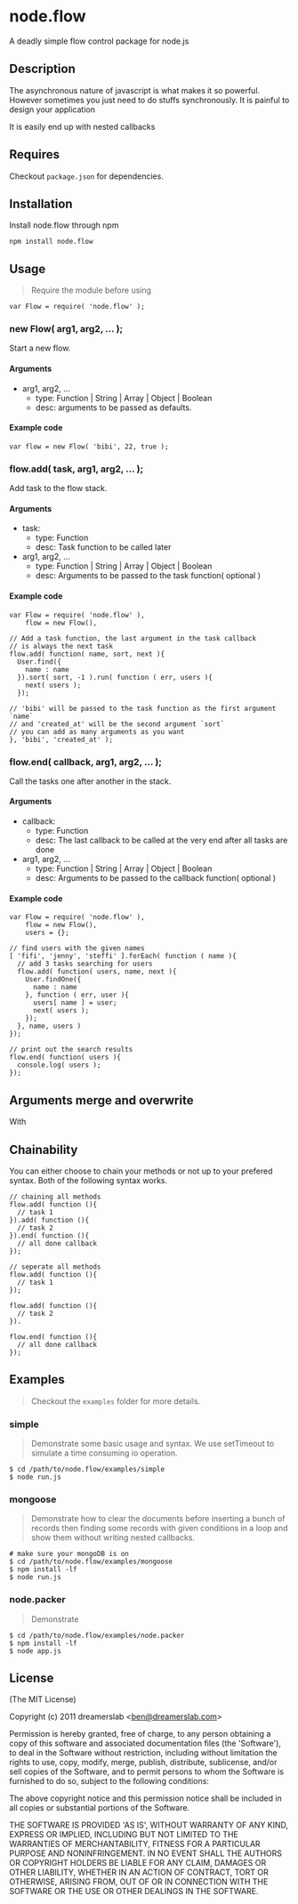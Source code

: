 # node.flow

A deadly simple flow control package for node.js



## Description

The asynchronous nature of javascript is what makes it so powerful. However sometimes you just need to do stuffs synchronously. It is painful to design your application 

It is easily end up with nested callbacks 



## Requires

Checkout `package.json` for dependencies.



## Installation

Install node.flow through npm

    npm install node.flow



## Usage

> Require the module before using

    var Flow = require( 'node.flow' );

### new Flow( arg1, arg2, ... );

Start a new flow.

#### Arguments

  - arg1, arg2, ...
    - type: Function | String | Array | Object | Boolean
    - desc: arguments to be passed as defaults.

#### Example code

    var flow = new Flow( 'bibi', 22, true );

### flow.add( task, arg1, arg2, ... );

Add task to the flow stack.

#### Arguments

  - task:
    - type: Function
    - desc: Task function to be called later
  - arg1, arg2, ...
    - type: Function | String | Array | Object | Boolean
    - desc: Arguments to be passed to the task function( optional )

#### Example code

    var Flow = require( 'node.flow' ),
        flow = new Flow(),

    // Add a task function, the last argument in the task callback
    // is always the next task
    flow.add( function( name, sort, next ){
      User.find({
        name : name
      }).sort( sort, -1 ).run( function ( err, users ){
        next( users );
      });

    // 'bibi' will be passed to the task function as the first argument `name`
    // and 'created_at' will be the second argument `sort`
    // you can add as many arguments as you want
    }, 'bibi', 'created_at' );

### flow.end( callback, arg1, arg2, ... );

Call the tasks one after another in the stack.

#### Arguments

- callback:
  - type: Function
  - desc: The last callback to be called at the very end after all tasks are done
- arg1, arg2, ...
  - type: Function | String | Array | Object | Boolean
  - desc: Arguments to be passed to the callback function( optional )

#### Example code

    var Flow = require( 'node.flow' ),
        flow = new Flow(),
        users = {};

    // find users with the given names
    [ 'fifi', 'jenny', 'steffi' ].forEach( function ( name ){
      // add 3 tasks searching for users
      flow.add( function( users, name, next ){
        User.findOne({
          name : name
        }, function ( err, user ){
          users[ name ] = user;
          next( users );
        });
      }, name, users )
    });

    // print out the search results
    flow.end( function( users ){
      console.log( users );
    });

## Arguments merge and overwrite
  
With 

## Chainability

You can either choose to chain your methods or not up to your prefered syntax. Both of the following syntax works.
    
    // chaining all methods
    flow.add( function (){
      // task 1
    }).add( function (){
      // task 2
    }).end( function (){
      // all done callback
    });
    
    // seperate all methods
    flow.add( function (){
      // task 1
    });
    
    flow.add( function (){
      // task 2
    }).
    
    flow.end( function (){
      // all done callback
    });

## Examples

> Checkout the `examples` folder for more details.

### simple

> Demonstrate some basic usage and syntax. We use setTimeout to simulate a time consuming io operation.

    $ cd /path/to/node.flow/examples/simple
    $ node run.js

### mongoose

> Demonstrate how to clear the documents before inserting a bunch of records then finding some records with given conditions in a loop and show them without writing nested callbacks.

    # make sure your mongoDB is on
    $ cd /path/to/node.flow/examples/mongoose
    $ npm install -lf
    $ node run.js

### node.packer

> Demonstrate

    $ cd /path/to/node.flow/examples/node.packer
    $ npm install -lf
    $ node app.js



## License

(The MIT License)

Copyright (c) 2011 dreamerslab &lt;ben@dreamerslab.com&gt;

Permission is hereby granted, free of charge, to any person obtaining
a copy of this software and associated documentation files (the
'Software'), to deal in the Software without restriction, including
without limitation the rights to use, copy, modify, merge, publish,
distribute, sublicense, and/or sell copies of the Software, and to
permit persons to whom the Software is furnished to do so, subject to
the following conditions:

The above copyright notice and this permission notice shall be
included in all copies or substantial portions of the Software.

THE SOFTWARE IS PROVIDED 'AS IS', WITHOUT WARRANTY OF ANY KIND,
EXPRESS OR IMPLIED, INCLUDING BUT NOT LIMITED TO THE WARRANTIES OF
MERCHANTABILITY, FITNESS FOR A PARTICULAR PURPOSE AND NONINFRINGEMENT.
IN NO EVENT SHALL THE AUTHORS OR COPYRIGHT HOLDERS BE LIABLE FOR ANY
CLAIM, DAMAGES OR OTHER LIABILITY, WHETHER IN AN ACTION OF CONTRACT,
TORT OR OTHERWISE, ARISING FROM, OUT OF OR IN CONNECTION WITH THE
SOFTWARE OR THE USE OR OTHER DEALINGS IN THE SOFTWARE.